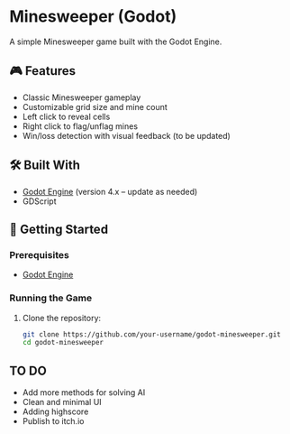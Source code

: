 # Minesweeper (Godot)

A simple Minesweeper game built with the Godot Engine.

## 🎮 Features

- Classic Minesweeper gameplay
- Customizable grid size and mine count
- Left click to reveal cells
- Right click to flag/unflag mines
- Win/loss detection with visual feedback (to be updated)

## 🛠️ Built With

- [Godot Engine](https://godotengine.org/) (version 4.x – update as needed)
- GDScript

## 🚀 Getting Started

### Prerequisites

- [Godot Engine](https://godotengine.org/download)

### Running the Game

1. Clone the repository:
   ```bash
   git clone https://github.com/your-username/godot-minesweeper.git
   cd godot-minesweeper

## TO DO
- Add more methods for solving AI
- Clean and minimal UI
- Adding highscore
- Publish to itch.io
